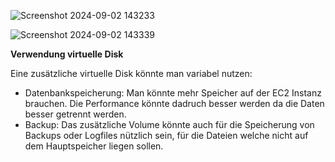 ![Screenshot 2024-09-02 143233](https://github.com/user-attachments/assets/702c87d0-d72a-4c0c-9ce4-8b3404172d34)

![Screenshot 2024-09-02 143339](https://github.com/user-attachments/assets/06a06f2d-8826-4da7-b247-3c7c12973a16)

**Verwendung virtuelle Disk**

Eine zusätzliche virtuelle Disk könnte man variabel nutzen:
- Datenbankspeicherung: Man könnte mehr Speicher auf der EC2 Instanz brauchen. Die Performance könnte dadruch besser werden da die Daten besser getrennt werden.
- Backup: Das zusätzliche Volume könnte auch für die Speicherung von Backups oder Logfiles nützlich sein, für die Dateien welche nicht auf dem Hauptspeicher liegen sollen.
